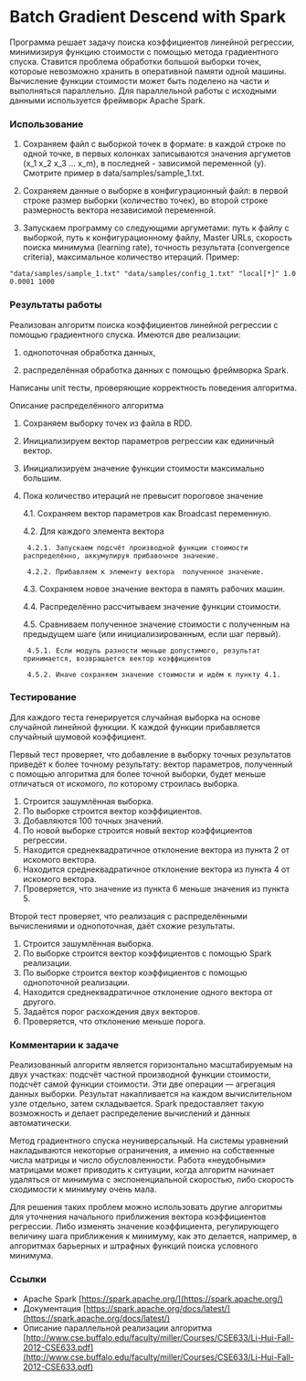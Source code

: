 # Batch Gradient Descend with Spark

Программа решает задачу поиска коэффициентов линейной регрессии, минимизируя функцию стоимости с помощью метода градиентного спуска. Ставится проблема обработки большой выборки точек, котороые невозможно хранить в оперативной памяти одной машины. Вычисление функции стоимости может быть поделено на части и выполняться параллельно. Для параллельной работы с исходными данными используется фреймворк Apache Spark. 

### Использование

1) Сохраняем файл с выборкой точек в формате: в каждой строке по одной точке, в первых колонках записываются значения аргуметов (x_1 x_2 x_3 ... x_m), в последней - зависимой переменной (y). Смотрите пример в data/samples/sample_1.txt.

2) Сохраняем данные о выборке в конфигурационный файл: в первой строке размер выборки (количество точек), во второй строке размерность вектора независимой переменной.

3) Запускаем программу со следующими аргуметами: путь к файлу с выборкой, путь к конфигурационному файлу, Master URLs, скорость поиска минимума (learning rate), точность результата (convergence criteria), максимальное количество итераций. Пример:

```
"data/samples/sample_1.txt" "data/samples/config_1.txt" "local[*]" 1.0 0.0001 1000
```

### Результаты работы

Реализован алгоритм поиска коэффициентов линейной регрессии с помощью градиентного спуска. Имеются две реализации:

1) однопоточная обработка данных,

2) распределённая обработка данных с помощью фреймворка Spark.

Написаны unit тесты, проверяющие корректность поведения алгоритма.

Описание распределённого алгоритма

1.  Сохраняем выборку точек из файла в RDD.
2. Инициализируем вектор параметров регрессии как единичный вектор.
3. Инициализируем значение функции стоимости максимально большим.
4. Пока количество итераций не превысит пороговое значение
	
	4.1. Сохраняем вектор параметров как Broadcast переменную.
	
	4.2. Для каждого элемента вектора
	
		4.2.1. Запускаем подсчёт производной функции стоимости распределённо, аккумулируя прибавочное значение.

		4.2.2. Прибавляем к элементу вектора  полученное значение.

	4.3. Сохраняем новое значение вектора в память рабочих машин.

	4.4. Распределённо рассчитываем значение функции стоимости.

	4.5. Сравниваем полученное значение стоимости с полученным на предыдущем шаге (или инициализированным, если шаг первый).

		4.5.1. Если модуль разности меньше допустимого, результат принимается, возвращается вектор коэффициентов

		4.5.2. Иначе сохраняем значение стоимости и идём к пункту 4.1.


### Тестирование

Для каждого теста генерируется случайная выборка на основе случайной линейной функции.  К каждой функции прибавляется случайный шумовой коэффициент. 

Первый тест проверяет, что добавление в выборку точных результатов приведёт к более точному результату: вектор параметров, полученный с помощью алгоритма для более точной выборки, будет меньше отличаться от искомого, по которому строилась выборка.

1. Строится зашумлённая выборка.
2. По выборке строится вектор коэффициентов.
3. Добавляются 100 точных значений.
4. По новой выборке строится новый вектор коэффициентов регрессии.
5. Находится среднеквадратичное отклонение вектора из пункта 2 от искомого вектора.
6. Находится среднеквадратичное отклонение вектора из пункта 4 от искомого вектора.
7. Проверяется, что значение из пункта 6 меньше значения из пункта 5.

Второй тест проверяет, что реализация с распределёнными вычислениями и однопоточная, даёт схожие результаты. 

1. Строится зашумлённая выборка.
2. По выборке строится вектор коэффициентов с помощью Spark реализации.
3. По выборке строится вектор коэффициентов с помощью однопоточной реализации.
4. Находится среднеквадратичное отклонение одного вектора от другого.
5. Задаётся порог расхождения двух векторов.
6. Проверяется, что отклонение меньше порога.


### Комментарии к задаче

Реализованный алгоритм является горизонтально масштабируемым на двух участках: подсчёт частной производной функции стоимости, подсчёт самой функции стоимости. Эти две операции — агрегация данных выборки. Результат накапливается на каждом вычислительном узле отдельно, затем складывается. Spark предоставляет такую возможность и делает распределение вычислений и данных автоматически.

Метод градиентного спуска неуниверсальный. На системы уравнений накладываются некоторые ограничения, а именно на собственные числа матрицы и число обусловленности. Работа «неудобными» матрицами может приводить к ситуации, когда алгоритм начинает удаляться от минимума с экспоненциальной скоростью, либо скорость сходимости к минимуму очень мала. 

Для решения таких проблем можно использовать другие алгоритмы для уточнения начального приближения вектора коэффициентов регрессии. Либо изменять значение коэффициента, регулирующего величину шага приближения к минимуму, как это делается, например, в алгоритмах барьерных и штрафных функций поиска условного минимума.



### Ссылки

* Apache Spark [https://spark.apache.org/](https://spark.apache.org/)
* Документация  [https://spark.apache.org/docs/latest/](https://spark.apache.org/docs/latest/)
* Описание параллельной реализации алгоритма [http://www.cse.buffalo.edu/faculty/miller/Courses/CSE633/Li-Hui-Fall-2012-CSE633.pdf](http://www.cse.buffalo.edu/faculty/miller/Courses/CSE633/Li-Hui-Fall-2012-CSE633.pdf)




